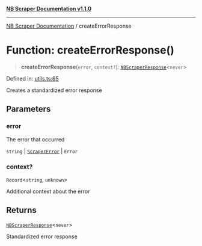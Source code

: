 [**NB Scraper Documentation v1.1.0**](../README.md)

***

[NB Scraper Documentation](../globals.md) / createErrorResponse

# Function: createErrorResponse()

> **createErrorResponse**(`error`, `context?`): [`NBScraperResponse`](../interfaces/NBScraperResponse.md)\<`never`\>

Defined in: [utils.ts:65](https://github.com/Chakszzz/NB-Scraper/blob/a54b0d480231641a2da59c589f08af0cd80e90f8/app/utils.ts#L65)

Creates a standardized error response

## Parameters

### error

The error that occurred

`string` | [`ScraperError`](../interfaces/ScraperError.md) | `Error`

### context?

`Record`\<`string`, `unknown`\>

Additional context about the error

## Returns

[`NBScraperResponse`](../interfaces/NBScraperResponse.md)\<`never`\>

Standardized error response
